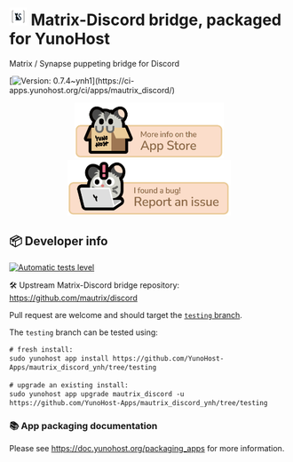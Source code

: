 <!--
N.B.: This README was automatically generated by <https://github.com/YunoHost/apps_tools/blob/main/readme_generator>
It shall NOT be edited by hand.
-->

<h1>
  <img src="https://raw.githubusercontent.com/YunoHost/apps/main/logos/mautrix_discord.png" width="32px" alt="Logo of Matrix-Discord bridge">
  Matrix-Discord bridge, packaged for YunoHost
</h1>

Matrix / Synapse puppeting bridge for Discord

[![Version: 0.7.4~ynh1](https://img.shields.io/badge/Version-0.7.4~ynh1-rgba(0,150,0,1)?style=for-the-badge)](https://ci-apps.yunohost.org/ci/apps/mautrix_discord/)

<div align="center">
<a href="https://apps.yunohost.org/app/mautrix_discord"><img height="100px" src="https://github.com/YunoHost/yunohost-artwork/raw/refs/heads/main/badges/neopossum-badges/badge_more_info_on_the_appstore.svg"/></a>
<a href="https://github.com/YunoHost-Apps/mautrix_discord_ynh/issues"><img height="100px" src="https://github.com/YunoHost/yunohost-artwork/raw/refs/heads/main/badges/neopossum-badges/badge_report_an_issue.svg"/></a>
</div>

## 📦 Developer info

[![Automatic tests level](https://apps.yunohost.org/badge/cilevel/mautrix_discord)](https://ci-apps.yunohost.org/ci/apps/mautrix_discord/)

🛠️ Upstream Matrix-Discord bridge repository: <https://github.com/mautrix/discord>

Pull request are welcome and should target the [`testing` branch](https://github.com/YunoHost-Apps/mautrix_discord_ynh/tree/testing).

The `testing` branch can be tested using:
```
# fresh install:
sudo yunohost app install https://github.com/YunoHost-Apps/mautrix_discord_ynh/tree/testing

# upgrade an existing install:
sudo yunohost app upgrade mautrix_discord -u https://github.com/YunoHost-Apps/mautrix_discord_ynh/tree/testing
```

### 📚 App packaging documentation

Please see <https://doc.yunohost.org/packaging_apps> for more information.